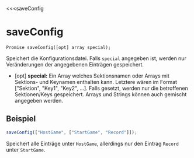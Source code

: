 <<<saveConfig
# saveConfig

```fnpreview
Promise saveConfig([opt] array special);
```
Speichert die Konfigurationsdatei. Falls ```special``` angegeben ist, werden nur Veränderungen der angegebenen Einträgen gespeichert.

- [opt] **special:**
  Ein Array welches Sektionsnamen oder Arrays mit Sektions- und Keynamen enthalten kann. Letztere wären im Format ["Sektion", "Key1", "Key2", ...].
  Falls gesetzt, werden nur die betroffenen Sektionen/Keys gespeichert. Arrays und Strings können auch gemischt angegeben werden.

## Beispiel

```javascript
saveConfig(["HostGame", ["StartGame", "Record"]]);
```
Speichert alle Einträge unter ```HostGame```, allerdings nur den Eintrag ```Record``` unter ```StartGame```.